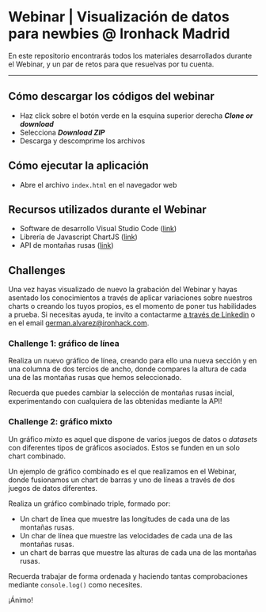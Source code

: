 # Webinar | Visualización de datos para newbies @ Ironhack Madrid

En este repositorio encontrarás todos los materiales desarrollados durante el Webinar, y un par de retos para que resuelvas por tu cuenta.

<hr>

## Cómo descargar los códigos del webinar

- Haz click sobre el botón verde en la esquina superior derecha **_Clone or download_**
- Selecciona **_Download ZIP_**
- Descarga y descomprime los archivos


## Cómo ejecutar la aplicación

- Abre el archivo `index.html` en el navegador web


## Recursos utilizados durante el Webinar

- Software de desarrollo Visual Studio Code ([link](https://code.visualstudio.com/))
- Librería de Javascript ChartJS ([link](https://www.chartjs.org/))
- API de montañas rusas ([link](https://github.com/german-alvarez-dev/api-coasters))


## Challenges

Una vez hayas visualizado de nuevo la grabación del Webinar y hayas asentado los conocimientos a través de aplicar variaciones sobre nuestros charts o creando los tuyos propios, es el momento de poner tus habilidades a prueba. Si necesitas ayuda, te invito a contactarme <a href="https://www.linkedin.com/in/german-alvarez-dev/">a través de Linkedin</a> o en el email <a href="mailto:german.alvarez@ironhack.com">german.alvarez@ironhack.com</a>.



### Challenge 1: gráfico de línea

Realiza un nuevo gráfico de línea, creando para ello una nueva sección y en una columna de dos tercios de ancho, donde compares la altura de cada una de las montañas rusas que hemos seleccionado. 

Recuerda que puedes cambiar la selección de montañas rusas incial, experimentando con cualquiera de las obtenidas mediante la API!



### Challenge 2: gráfico mixto

Un gráfico _mixto_ es aquel que dispone de varios juegos de datos o _datasets_ con diferentes tipos de gráficos asociados. Estos se funden en un solo chart combinado. 

Un ejemplo de gráfico combinado es el que realizamos en el Webinar, donde fusionamos un chart de barras y uno de líneas a través de dos juegos de datos diferentes. 

Realiza un gráfico combinado triple, formado por:

- Un chart de línea que muestre las longitudes de cada una de las montañas rusas.
- Un char de línea que muestre las velocidades de cada una de las montañas rusas.
- un chart de barras que muestre las alturas de cada una de las montañas rusas.

Recuerda trabajar de forma ordenada y haciendo tantas comprobaciones mediante `console.log()` como necesites.

¡Ánimo!

